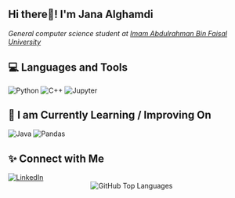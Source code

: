 


<h2 align="left">Hi there👋! I'm Jana Alghamdi  </h2> 
<p><em>General computer science student at <a href="https://www.iau.edu.sa/en" target="_blank">Imam Abdulrahman Bin Faisal University</a></em></p>

<h2 align="left">💻 Languages and Tools</h2>
<div align="left">
    <img src="https://img.shields.io/badge/python-3670A0?style=for-the-badge&logo=python&logoColor=ffdd54" alt="Python">
    <img src="https://img.shields.io/badge/c++-%2300599C.svg?style=for-the-badge&logo=c%2B%2B&logoColor=white" alt="C++">
    <img src="https://img.shields.io/badge/Jupyter-%23F37626.svg?style=for-the-badge&logo=Jupyter&logoColor=white" alt="Jupyter">
</div>

<h2 align="left">📖 I am Currently Learning / Improving On</h2> 
<div align="left">
    <img src="https://img.shields.io/badge/Java-%23ED8B00.svg?style=for-the-badge&logo=java&logoColor=white" alt="Java">
    <img src="https://img.shields.io/badge/Pandas-%23150458.svg?style=for-the-badge&logo=pandas&logoColor=white" alt="Pandas">
</div>

<h2 align="left">✨ Connect with Me</h2> 
<div align="left">
    <a href="https://www.linkedin.com/in/janaalghamdi/" target="_blank">
        <img src="https://img.shields.io/badge/LinkedIn-%230077B5.svg?style=for-the-badge&logo=linkedin&logoColor=white" alt="LinkedIn">
    </a>
</div>

   
</div>

<div align="center">
    <img src="https://github-readme-stats.vercel.app/api/top-langs/?username=Janaalgh&theme=tokyonight&hide_border=false&include_all_commits=true&count_private=true&layout=compact" alt="GitHub Top Languages">
</div>








